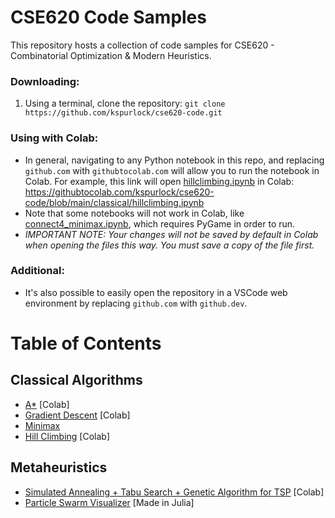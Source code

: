 # CSE620 Code Samples

This repository hosts a collection of code samples for CSE620 - Combinatorial Optimization &amp; Modern Heuristics.

### Downloading:
1. Using a terminal, clone the repository: `git clone https://github.com/kspurlock/cse620-code.git`

### Using with Colab:
* In general, navigating to any Python notebook in this repo, and replacing `github.com` with `githubtocolab.com` will allow you to run the notebook in Colab.  For example, this link will open [hillclimbing.ipynb](https://github.com/kspurlock/cse620-code/blob/main/classical/hillclimbing.ipynb) in Colab: https://githubtocolab.com/kspurlock/cse620-code/blob/main/classical/hillclimbing.ipynb
* Note that some notebooks will not work in Colab, like [connect4_minimax.ipynb](https://github.com/kspurlock/cse620-code/blob/main/classical/connect4_minimax.ipynb), which requires PyGame in order to run.
* *IMPORTANT NOTE: Your changes will not be saved by default in Colab when opening the files this way. You must save a copy of the file first.*

### Additional:
* It's also possible to easily open the repository in a VSCode web environment by replacing `github.com` with `github.dev`.
  
# Table of Contents

## Classical Algorithms
* [A*](https://githubtocolab.com/kspurlock/cse620-code/blob/main/classical/A_star.ipynb) [Colab]
* [Gradient Descent](https://githubtocolab.com/kspurlock/cse620-code/blob/main/classical/gradient_descent.ipynb) [Colab]
* [Minimax](https://github.com/kspurlock/cse620-code/blob/main/classical/connect4_minimax.ipynb)
* [Hill Climbing](https://githubtocolab.com/kspurlock/cse620-code/blob/main/classical/hillclimbing.ipynb) [Colab]

## Metaheuristics
* [Simulated Annealing + Tabu Search + Genetic Algorithm for TSP](https://colab.research.google.com/github/kspurlock/cse620-code/blob/main/metaheuristic/TSP_sa_ts_ga.ipynb) [Colab]
* [Particle Swarm Visualizer](https://github.com/kspurlock/cse620-code/blob/main/metaheuristic/swarm_gui_julia.ipynb) [Made in Julia]